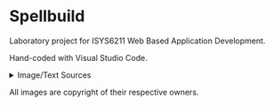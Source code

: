 # Spellbuild
Laboratory project for ISYS6211 Web Based Application Development.

Hand-coded with Visual Studio Code.

<details>
  <summary>Image/Text Sources</summary>
  
Browser Icon

https://gamepedia.cursecdn.com/spellbreak_gamepedia_en/6/64/Favicon.ico?version=a328a42f76743628aac95ea582df9489

Home Page Background Image

https://media.dnd.wizards.com/styles/story_banner/public/images/head-banner/dkjcwcxwh1825_DnD_Header.jpg

Media Page Images

https://media-waterdeep.cursecdn.com/attachments/thumbnails/4/751/850/546/17-01.png

https://media-waterdeep.cursecdn.com/attachments/thumbnails/0/666/850/636/c62.png

https://www.dndbeyond.com/posts/425-encounter-of-the-week-medusas-marble-menagerie

https://www.dndbeyond.com/posts/797-theros-encounters-impatient-riddles

https://www.bestgamingsettings.com/spellbreak-tips-and-tricks/

About Page Background:

https://media.dnd.wizards.com/styles/second_hubpage_banner/public/images/head-banner/DX_GeneralAsset_DnD_Articles_Header-Image-6.jpg

About Page Text

https://blog.toynk.com/2019/04/24/how-spells-work-in-spellbreak-5-fundamentals/

https://spellbreak.gamepedia.com/Gameplay

https://spellbreak.gamepedia.com/System_requirements

https://www.epicgames.com/site/en-US/community-rules

Community Page Background

https://media.dnd.wizards.com/styles/second_hubpage_banner/public/images/head-banner/07_Heroes_Hero_Image20140722.jpg

Community Page Social Icons

https://about.twitter.com/en_us/company/brand-resources.html

https://en.instagram-brand.com/

https://www.youtube.com/about/brand-resources/#logos-icons-colors

https://en.facebookbrand.com/facebookapp/assets/f-logo/

https://www.redditinc.com/brand

https://discord.com/branding

https://www.iconsdb.com/icons/preview/color/F0F0F0/speech-bubble-2-xxl.png

https://www.iconsdb.com/icons/preview/color/F0F0F0/email-12-xxl.png

Buy Page Background:

https://media.dnd.wizards.com/styles/story_banner/public/head-banner/XqiIB8aLLC.jpg
  
</details>

All images are copyright of their respective owners.
